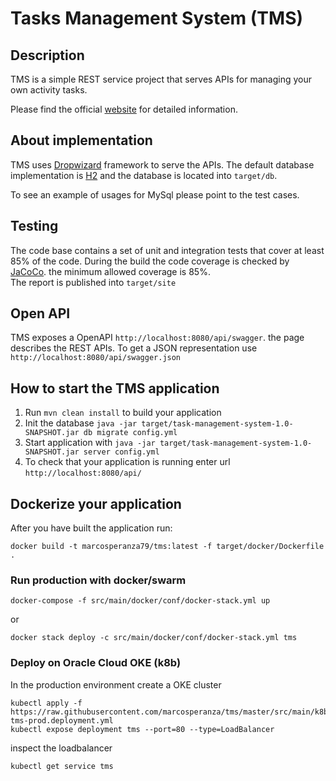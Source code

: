 # Tasks Management System (TMS)

Description
---

TMS is a simple REST service project that serves APIs for managing your own activity tasks.

Please find the official [website](https://marcosperanza.github.io/tms/) for detailed information. 

About implementation
---

TMS uses [Dropwizard](https://www.dropwizard.io/en/latest/index.html) framework to serve the APIs.
The default database implementation is [H2](https://h2database.com/html/main.html) and the database is located into `target/db`.

To see an example of usages for MySql please point to the test cases. 

Testing
---

The code base contains a set of unit and integration tests that cover at least 85% of the code. During the build the code coverage is checked 
by [JaCoCo](https://www.jacoco.org/jacoco/). the minimum allowed coverage is 85%.  
The report is published into `target/site`


Open API
---

TMS exposes a OpenAPI `http://localhost:8080/api/swagger`. the page describes the REST APIs. To get a JSON representation use `http://localhost:8080/api/swagger.json`

How to start the TMS application
---

1. Run `mvn clean install` to build your application
2. Init the database `java -jar target/task-management-system-1.0-SNAPSHOT.jar db migrate config.yml`
3. Start application with `java -jar target/task-management-system-1.0-SNAPSHOT.jar server config.yml`
4. To check that your application is running enter url `http://localhost:8080/api/`

Dockerize your application
---

After you have built the application run:

```
docker build -t marcosperanza79/tms:latest -f target/docker/Dockerfile .
```

### Run production with docker/swarm

```
docker-compose -f src/main/docker/conf/docker-stack.yml up
```

or

```
docker stack deploy -c src/main/docker/conf/docker-stack.yml tms
```

### Deploy on Oracle Cloud OKE (k8b) 

In the production environment create a OKE cluster  

```
kubectl apply -f https://raw.githubusercontent.com/marcosperanza/tms/master/src/main/k8b/k8b-tms-prod.deployment.yml
kubectl expose deployment tms --port=80 --type=LoadBalancer
```

inspect the loadbalancer 

```
kubectl get service tms
```


